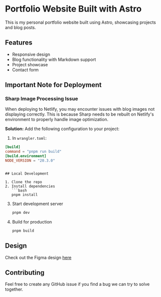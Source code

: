 # Portfolio Website Built with Astro

This is my personal portfolio website built using Astro, showcasing projects and blog posts.

## Features

- Responsive design
- Blog functionality with Markdown support
- Project showcase
- Contact form

## Important Note for Deployment

### Sharp Image Processing Issue

When deploying to Netlify, you may encounter issues with blog images not displaying correctly. This is because Sharp needs to be rebuilt on Netlify's environment to properly handle image optimization.

**Solution:** Add the following configuration to your project:

1. In `wrangler.toml`:

```toml
[build]
command = "pnpm run build"
[build.environment]
NODE_VERSION = "20.3.0"
```
```

## Local Development

1. Clone the repo
2. Install dependencies
   ```bash
   pnpm install
   ```
3. Start development server
   ```bash
   pnpm dev
   ```
4. Build for production
   ```bash
   pnpm build
   ```

## Design

Check out the Figma design [here](https://www.figma.com/file/aX8EzakpEYntYfIz89CYfR/Portfolio?type=design&node-id=3%3A336&mode=design&t=Fbk8PWsA9y857Xki-1)

## Contributing

Feel free to create any GitHub issue if you find a bug we can try to solve together.
